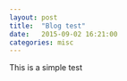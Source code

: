 ```yaml
---
layout: post
title:  "Blog test"
date:   2015-09-02 16:21:00
categories: misc
---
```

This is a simple test
